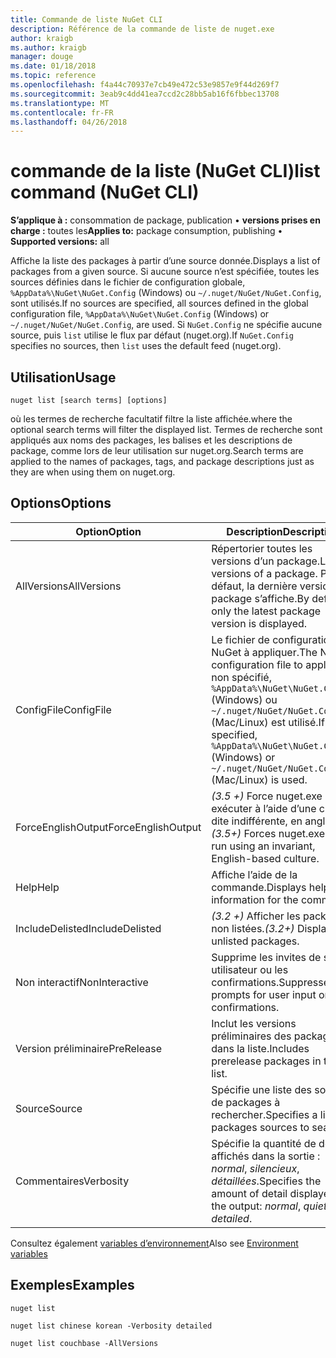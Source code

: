 ```yaml
---
title: Commande de liste NuGet CLI
description: Référence de la commande de liste de nuget.exe
author: kraigb
ms.author: kraigb
manager: douge
ms.date: 01/18/2018
ms.topic: reference
ms.openlocfilehash: f4a44c70937e7cb49e472c53e9857e9f44d269f7
ms.sourcegitcommit: 3eab9c4dd41ea7ccd2c28bb5ab16f6fbbec13708
ms.translationtype: MT
ms.contentlocale: fr-FR
ms.lasthandoff: 04/26/2018
---
```

# <a name="list-command-nuget-cli"></a><span data-ttu-id="d3290-103">commande de la liste (NuGet CLI)</span><span class="sxs-lookup"><span data-stu-id="d3290-103">list command (NuGet CLI)</span></span>

<span data-ttu-id="d3290-104">**S’applique à :** consommation de package, publication &bullet; **versions prises en charge :** toutes les</span><span class="sxs-lookup"><span data-stu-id="d3290-104">**Applies to:** package consumption, publishing &bullet; **Supported versions:** all</span></span>

<span data-ttu-id="d3290-105">Affiche la liste des packages à partir d’une source donnée.</span><span class="sxs-lookup"><span data-stu-id="d3290-105">Displays a list of packages from a given source.</span></span> <span data-ttu-id="d3290-106">Si aucune source n’est spécifiée, toutes les sources définies dans le fichier de configuration globale, `%AppData%\NuGet\NuGet.Config` (Windows) ou `~/.nuget/NuGet/NuGet.Config`, sont utilisés.</span><span class="sxs-lookup"><span data-stu-id="d3290-106">If no sources are specified, all sources defined in the global configuration file, `%AppData%\NuGet\NuGet.Config` (Windows) or `~/.nuget/NuGet/NuGet.Config`, are used.</span></span> <span data-ttu-id="d3290-107">Si `NuGet.Config` ne spécifie aucune source, puis `list` utilise le flux par défaut (nuget.org).</span><span class="sxs-lookup"><span data-stu-id="d3290-107">If `NuGet.Config` specifies no sources, then `list` uses the default feed (nuget.org).</span></span>

## <a name="usage"></a><span data-ttu-id="d3290-108">Utilisation</span><span class="sxs-lookup"><span data-stu-id="d3290-108">Usage</span></span>

```cli
nuget list [search terms] [options]
```

<span data-ttu-id="d3290-109">où les termes de recherche facultatif filtre la liste affichée.</span><span class="sxs-lookup"><span data-stu-id="d3290-109">where the optional search terms will filter the displayed list.</span></span> <span data-ttu-id="d3290-110">Termes de recherche sont appliqués aux noms des packages, les balises et les descriptions de package, comme lors de leur utilisation sur nuget.org.</span><span class="sxs-lookup"><span data-stu-id="d3290-110">Search terms are applied to the names of packages, tags, and package descriptions just as they are when using them on nuget.org.</span></span>

## <a name="options"></a><span data-ttu-id="d3290-111">Options</span><span class="sxs-lookup"><span data-stu-id="d3290-111">Options</span></span>

| <span data-ttu-id="d3290-112">Option</span><span class="sxs-lookup"><span data-stu-id="d3290-112">Option</span></span> | <span data-ttu-id="d3290-113">Description</span><span class="sxs-lookup"><span data-stu-id="d3290-113">Description</span></span> |
| --- | --- |
| <span data-ttu-id="d3290-114">AllVersions</span><span class="sxs-lookup"><span data-stu-id="d3290-114">AllVersions</span></span> | <span data-ttu-id="d3290-115">Répertorier toutes les versions d’un package.</span><span class="sxs-lookup"><span data-stu-id="d3290-115">List all versions of a package.</span></span> <span data-ttu-id="d3290-116">Par défaut, la dernière version de package s’affiche.</span><span class="sxs-lookup"><span data-stu-id="d3290-116">By default, only the latest package version is displayed.</span></span> |
| <span data-ttu-id="d3290-117">ConfigFile</span><span class="sxs-lookup"><span data-stu-id="d3290-117">ConfigFile</span></span> | <span data-ttu-id="d3290-118">Le fichier de configuration NuGet à appliquer.</span><span class="sxs-lookup"><span data-stu-id="d3290-118">The NuGet configuration file to apply.</span></span> <span data-ttu-id="d3290-119">Si non spécifié, `%AppData%\NuGet\NuGet.Config` (Windows) ou `~/.nuget/NuGet/NuGet.Config` (Mac/Linux) est utilisé.</span><span class="sxs-lookup"><span data-stu-id="d3290-119">If not specified, `%AppData%\NuGet\NuGet.Config` (Windows) or `~/.nuget/NuGet/NuGet.Config` (Mac/Linux) is used.</span></span>|
| <span data-ttu-id="d3290-120">ForceEnglishOutput</span><span class="sxs-lookup"><span data-stu-id="d3290-120">ForceEnglishOutput</span></span> | <span data-ttu-id="d3290-121">*(3.5 +)*  Force nuget.exe pour exécuter à l’aide d’une culture dite indifférente, en anglais.</span><span class="sxs-lookup"><span data-stu-id="d3290-121">*(3.5+)* Forces nuget.exe to run using an invariant, English-based culture.</span></span> |
| <span data-ttu-id="d3290-122">Help</span><span class="sxs-lookup"><span data-stu-id="d3290-122">Help</span></span> | <span data-ttu-id="d3290-123">Affiche l’aide de la commande.</span><span class="sxs-lookup"><span data-stu-id="d3290-123">Displays help information for the command.</span></span> |
| <span data-ttu-id="d3290-124">IncludeDelisted</span><span class="sxs-lookup"><span data-stu-id="d3290-124">IncludeDelisted</span></span> | <span data-ttu-id="d3290-125">*(3.2 +)*  Afficher les packages non listées.</span><span class="sxs-lookup"><span data-stu-id="d3290-125">*(3.2+)* Display unlisted packages.</span></span> |
| <span data-ttu-id="d3290-126">Non interactif</span><span class="sxs-lookup"><span data-stu-id="d3290-126">NonInteractive</span></span> | <span data-ttu-id="d3290-127">Supprime les invites de saisie utilisateur ou les confirmations.</span><span class="sxs-lookup"><span data-stu-id="d3290-127">Suppresses prompts for user input or confirmations.</span></span> |
| <span data-ttu-id="d3290-128">Version préliminaire</span><span class="sxs-lookup"><span data-stu-id="d3290-128">PreRelease</span></span> | <span data-ttu-id="d3290-129">Inclut les versions préliminaires des packages dans la liste.</span><span class="sxs-lookup"><span data-stu-id="d3290-129">Includes prerelease packages in the list.</span></span> |
| <span data-ttu-id="d3290-130">Source</span><span class="sxs-lookup"><span data-stu-id="d3290-130">Source</span></span> | <span data-ttu-id="d3290-131">Spécifie une liste des sources de packages à rechercher.</span><span class="sxs-lookup"><span data-stu-id="d3290-131">Specifies a list of packages sources to search.</span></span> |
| <span data-ttu-id="d3290-132">Commentaires</span><span class="sxs-lookup"><span data-stu-id="d3290-132">Verbosity</span></span> | <span data-ttu-id="d3290-133">Spécifie la quantité de détails affichés dans la sortie : *normal*, *silencieux*, *détaillées*.</span><span class="sxs-lookup"><span data-stu-id="d3290-133">Specifies the amount of detail displayed in the output: *normal*, *quiet*, *detailed*.</span></span> |

<span data-ttu-id="d3290-134">Consultez également [variables d’environnement](cli-ref-environment-variables.md)</span><span class="sxs-lookup"><span data-stu-id="d3290-134">Also see [Environment variables](cli-ref-environment-variables.md)</span></span>

## <a name="examples"></a><span data-ttu-id="d3290-135">Exemples</span><span class="sxs-lookup"><span data-stu-id="d3290-135">Examples</span></span>

```cli
nuget list

nuget list chinese korean -Verbosity detailed

nuget list couchbase -AllVersions
```
